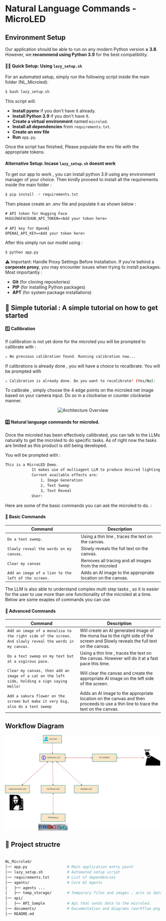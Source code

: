 # Natural Language Commands - MicroLED

## Environment Setup


Our application should be able to run on any modern Python version **≥ 3.8**. However, we **recommend using Python 3.9** for the best compatibility.


#### 🏃💨 Quick Setup: Using `lazy_setup.sh`

For an automated setup, simply run the following script inside the main folder (NL_Microled):

```bash
$ bash lazy_setup.sh
```

This script will:
- **Install pyenv** if you don't have it already.
- **Install Python 3.9** if you don't have it.
- **Create a virtual environment** named `microled`.
- **Install all dependencies** from `requirements.txt`.
- **Create an env file**
- **Run** `app.py`.

Once the script has finished, Please populate the env file with the appropriate tokens. 


####  Alternative Setup: Incase `lazy_setup.sh` doesnt work

To get our app to work , you can install python 3.9 using any environment manager of your choice. Then kindly proceed to install all the requirements inside the main folder : 

```bash
$ pip install -r requirements.txt
```

Then please create an .env file and populate it as shown below :

```plaintext
# API token for Hugging Face
HUGGINGFACEHUB_API_TOKEN=<Add your token here>

# API key for OpenAI
OPENAI_API_KEY=<Add your token here>
```
 

After this simply run our model using : 


```bash
$ python app.py
```

⚠️ Important: Handle Proxy Settings Before Installation. If you're behind a **corporate proxy**, you may encounter issues when trying to install packages. Most importantly :

- **Git** (for cloning repositories)
- **PIP** (for installing Python packages)
- **APT** (for system package installations)




## 🚀 Simple tutorial : A simple tutorial on how to get started

#### 1️⃣ Callibration 

If callibration is not yet done for the microled you will be prompted to callibrate with :

```bash
⚠️ No previous calibration found. Running calibration now...
```
If calibrations is already done , you will have a choice to recalibrate. You will be prompted with

```bash
⚠️ Calibration is already done. Do you want to recalibrate? (Yes/No): 
```

To calibrate , simply choose the 4 edge points on the microled net image based on your camera input. Do so in a clockwise or counter clockwise manner.

<p align="center">
  <img src="documents/calibration_demo.png" alt="Architecture Overview">
</p>




#### 2️⃣ Natural language commands for microled.

Once the microled has been effectively callibrated, you can talk to the LLMs naturally to get the microled to do specific tasks. As of right now the tasks are limited as this product is still being developed. 

You will be prompted with : 

```bash
This is a MicroLED Demo.
            It makes use of multiagent LLM to produce desired lighting effects.
            Current available effects are:
                1, Image Generation
                2, Text Sweep
                3, Text Reveal
            User:
```

Here are some of the basic commands you can ask the microled to do. : 

#### 🔹 **Basic Commands**
| Command | Description |
|---------|------------|
| `Do a text sweep.` | Using a thin line , traces the text on the canvas. |
| `Slowly reveal the words on my canvas.` | Slowly reveals the full text on the canvas. |
| `Clear my canvas` | Removes all tracing and all images from the microled |
| `Add an image of a lion to the left of the screen.` | Adds an AI image to the appropriate location on the canvas. |

The LLM is also able to understand complex multi step tasks , so it is easier for the user to use more than one functionality of the microled at a time.
Below are some exaples of commands you can use 

#### 🔹 **Advanced Commands**
| Command | Description |
|---------|------------|
| `Add an image of a monalisa to the right side of the screen. And slowly reveal the words in my canvas.` | Will create an AI generated image of the mona lisa to the right side of the screen and Slowly reveals the full text on the canvas. |
| `Do a text sweep on my text but at a vigirous pace.` | Using a thin line , traces the text on the canvas. However will do it at a fast pace this time. |
| `Clear my canvas, then add an image of a cat on the left side, holding a sign saying Hello! ` | Will clear the canvas and create the appropriate AI image on the left side of the screen. |
| `Add a sakura flower on the screen but make it very big, also do a text sweep` | Adds an AI image to the appropriate location on the canvas and then proceeds to use a thin line to trace the text on the canvas. |




## Workflow Diagram

<p align="center">
  <img src="documents/nl_microled.drawio.png" alt="Architecture Overview">
</p>



## 📂 Project structre


```bash

NL_Microled/
│── app.py                  # Main application entry point
│── lazy_setup.sh           # Automated setup script
│── requirements.txt        # List of dependencies
│── agents/                 # Core AI Agents
│   ├── agents ...           
│   ├── temp_storage/       # Temporary files and images , acts as database for the application.
│── api/                 
│   ├── API_Sample          # Api that sends data to the microled.
│── documents/              # Documentation and diagrams (workflow png and pdfs of the code.)
│── README.md               
```